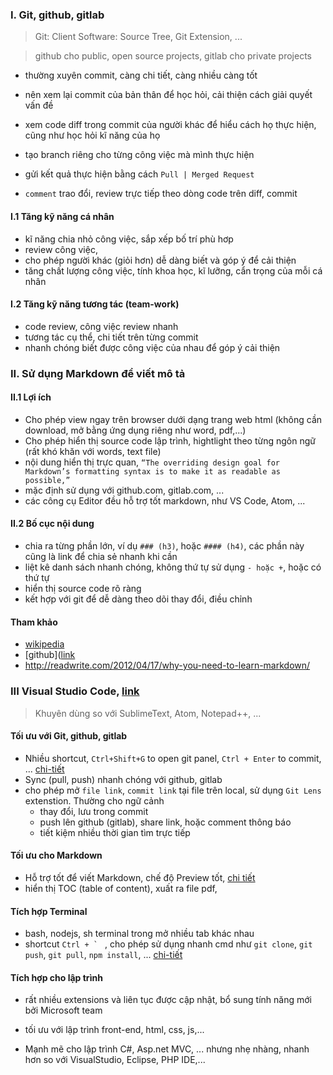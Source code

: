 
### I. Git, github, gitlab
> Git: Client Software: Source Tree, Git Extension, ...

> github cho public, open source projects, gitlab cho private projects 

- thường xuyên commit, càng chi tiết, càng nhiều càng tốt 
- nên xem lại commit của bản thân để học hỏi, cải thiện cách giải quyết vấn đề 
- xem code diff trong commit của người khác để hiểu cách họ thực hiện, cũng như học hỏi kĩ năng của họ 

- tạo branch riêng cho từng công việc mà mình thực hiện
- gửi kết quả thực hiện bằng cách `Pull | Merged Request`
- `comment` trao đổi, review trực tiếp theo dòng code trên diff, commit 

#### I.1 Tăng kỹ năng cá nhân 
- kĩ năng chia nhỏ công việc, sắp xếp bố trí phù hơp
- review công việc, 
- cho phép người khác (giỏi hơn) dễ dàng biết và góp ý để cải thiện
- tăng chất lượng công việc, tính khoa học, kĩ lưỡng, cẩn trọng của mỗi cá nhân 

#### I.2 Tăng kỹ năng tương tác (team-work)

- code review, công việc review nhanh 
- tương tác cụ thể, chi tiết trên từng commit
- nhanh chóng biết được công việc của nhau để góp ý cải thiện

### II. Sử dụng Markdown để viết mô tả

#### II.1 Lợi ích

 - Cho phép view ngay trên browser dưới dạng trang web html (không cần download, mở bằng ứng dụng riêng như word, pdf,...)
 - Cho phép hiển thị source code lập trình, hightlight theo từng ngôn ngữ (rất khó khăn với words, text file)
 - nội dung hiển thị trực quan, `“The overriding design goal for Markdown’s formatting syntax is to make it as readable as possible,”`
 - mặc định sử dụng với github.com, gitlab.com, ...
 - các công cụ Editor đều hỗ trợ tốt markdown, như VS Code, Atom, ...

#### II.2 Bố cục nội dung 

 - chia ra từng phần lớn, ví dụ `### (h3)`, hoặc `#### (h4)`, các phần này cũng là link để chia sẻ nhanh khi cần 
 - liệt kê danh sách nhanh chóng, không thứ tự sử dụng `- hoặc +`, hoặc có thứ tự
 - hiển thị source code rõ ràng 
 - kết hợp với git để dễ dàng theo dõi thay đổi, điều chỉnh 
 
#### Tham khảo

- [wikipedia](https://en.wikipedia.org/wiki/Markdown)
- [github]([link](https://guides.github.com/features/mastering-markdown/)
- http://readwrite.com/2012/04/17/why-you-need-to-learn-markdown/


### III Visual Studio Code, [link](https://code.visualstudio.com)

> Khuyên dùng so với SublimeText, Atom, Notepad++, ... 

#### Tối ưu với Git, github, gitlab
- Nhiều shortcut, `Ctrl+Shift+G` to open git panel, `Ctrl + Enter` to commit, ... [chi-tiết](https://code.visualstudio.com/docs/editor/versioncontrol) 
- Sync (pull, push) nhanh chóng với github, gitlab
- cho phép mở `file link`, `commit link` tại file trên local, sử dụng `Git Lens` extenstion. Thường cho ngữ cảnh
    - thay đổi, lưu trong commit
    - push lên github (gitlab), share link, hoặc comment thông báo
    - tiết kiệm nhiều thời gian tìm trực tiếp 

#### Tối ưu cho Markdown
- Hỗ trợ tốt để viết Markdown, chế độ Preview tốt, [chi tiết](https://code.visualstudio.com/updates/v1_9#_markdown-preview-and-editor-integration) 
- hiển thị TOC (table of content), xuất ra file pdf, 

#### Tích hợp Terminal 
- bash, nodejs, sh terminal trong mở nhiều tab khác nhau
- shortcut ```Ctrl + ` ``` , cho phép sử dụng nhanh cmd như `git clone`, `git push`, `git pull`, `npm install`, ... [chi-tiết](https://code.visualstudio.com/docs/editor/integrated-terminal)

#### Tích hợp cho lập trình
- rất nhiều extensions và liên tục được cập nhật, bổ sung tính năng mới bởi Microsoft team 
- tối ưu với lập trình front-end, html, css, js,...

- Mạnh mẽ cho lập trình C#, Asp.net MVC, ... nhưng nhẹ nhàng, nhanh hơn so với VisualStudio, Eclipse, PHP IDE,...

